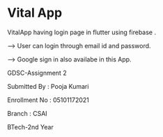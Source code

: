 # Vital App

VitalApp having login page in flutter using firebase .


--> User can login through email id and password.


--> Google sign in also availabe in this App.







GDSC-Assignment 2



Submitted By : Pooja Kumari

Enrollment No : 05101172021

Branch : CSAI

BTech-2nd Year
